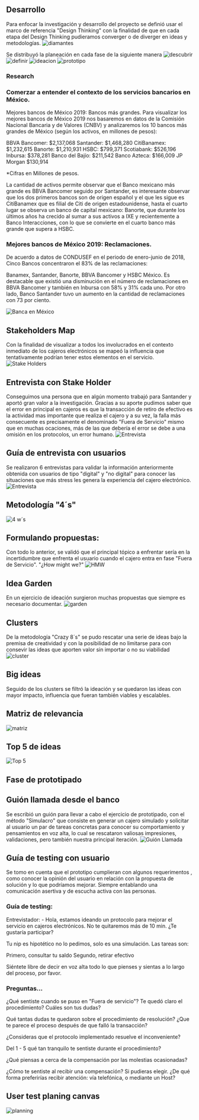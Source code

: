 ## Desarrollo
Para enfocar la investigación y desarrollo del proyecto se definió usar el marco de referencia "Design Thinking"
con la finalidad de que en cada etapa del Design Thinking pudieramos converger o de diverger en ideas y metodologías.
![diamantes](serviceAndy/diamantes.jpg)

Se distribuyó la planeación en cada fase de la siguiente manera 
![descubrir](serviceAndy/descubrir.png)
![definir](serviceAndy/definir.png)
![ideacion](serviceAndy/ideacion.jpg)
![prototipo](serviceAndy/prototipo.jpg)


### Research
### Comerzar a entender el contexto de los servicios bancarios en México.

Mejores bancos de México 2019: Bancos más grandes.
Para visualizar los mejores bancos de México 2019 nos basaremos en datos de la Comisión Nacional Bancaria y de Valores (CNBV) y analizaremos 
los 10 bancos más grandes de México (según los activos, en millones de pesos):

BBVA Bancomer: $2,137,068
Santander: $1,468,280
CitiBanamex: $1,232,615
Banorte: $1,210,931
HSBC: $799,371
Scotiabank: $526,196
Inbursa: $378,281
Banco del Bajío: $211,542
Banco Azteca: $166,009
JP Morgan $130,914

*Cifras en Millones de pesos.

La cantidad de activos permite observar que el Banco mexicano más grande es BBVA Bancomer seguido por Santander, 
es interesante observar que los dos primeros bancos son de origen español y el que les sigue es CitiBanamex que es filial
de Citi de origen estadounidense, hasta el cuarto lugar se observa un banco de capital mexicano: Banorte, que durante
los últimos años ha crecido al sumar a sus activos a IXE y recientemente a Banco Interacciones, con lo que se convierte 
en el cuarto banco más grande que supera a HSBC.

### Mejores bancos de México 2019: Reclamaciones.
De acuerdo a datos de CONDUSEF en el periodo de enero-junio de 2018, Cinco Bancos concentraron el 83% de las reclamaciones:
 
Banamex, Santander, Banorte, BBVA Bancomer y HSBC México.
Es destacable que existió una disminución en el número de reclamaciones en BBVA Bancomer y también en Inbursa con 58% y 
31% cada uno. Por otro lado, Banco Santander tuvo un aumento en la cantidad de reclamaciones con 73 por ciento.


![Banca en México](serviceAndy/data.jpg)

## Stakeholders Map
Con la finalidad de visualizar a todos los involucrados en el contexto inmediato de los cajeros electrónicos se mapeó 
la influencia que tentativamente podrían tener estos elementos en el servicio.
![Stake Holders](serviceAndy/stakesHolder.jpg)

## Entrevista con Stake Holder
Conseguimos una persona que en algún momento trabajó para Santander y aportó gran valor a la investigación.
Gracias a su aporte pudimos saber que el error en principal en cajeros es que la transacción de retiro de efectivo es la actividad 
mas importante que realiza el cajero y a su vez, la falla más consecuente es precisamente el denominado "Fuera de Servicio"
mismo que en muchas ocaciones, más de las que debería el error se debe a una omisión en los protocolos, un error humano.
![Entrevista](serviceAndy/stakeSantander.jpg)


## Guía de entrevista con usuarios
Se realizaron 6 entrevistas para validar la información anteriormente obtenida con usuarios de tipo "digital" y "no digital"
para conocer las situaciones que más stress les genera la experiencia del cajero electrónico.
![Entrevista](serviceAndy/entrevista.jpg)


## Metodología "4´s"
![4 w´s](serviceAndy/4w.jpg)



## Formulando propuestas:
Con todo lo anterior, se validó que el principal tópico a enfrentar sería en la incertidumbre que enfrenta el usuario 
cuando el cajero entra en fase "Fuera de Servicio". 
"¿How might we?"
![HMW](serviceAndy/hmw.jpg)


## Idea Garden
En un ejercicio de ideación surgieron muchas propuestas que siempre es necesario documentar.
![garden](serviceAndy/ideaGarden.jpg)


## Clusters 
De la metodología "Crazy 8´s" se pudo rescatar una serie de ideas bajo la premisa de creatividad y con la posibilidad de 
no limitarse para con consevir las ideas que aporten valor sin importar o no su viabilidad 
![cluster](serviceAndy/cluster.jpg)

## Big ideas 
Seguido de los clusters se filtró la ideación y se quedaron las ideas con mayor impacto, influencia que fueran también
viables y escalables.

## Matriz de relevancia 
![matriz](serviceAndy/matriz.jpg)

## Top 5 de ideas
![Top 5](serviceAndy/top5.jpg)


## Fase de prototipado


## Guión llamada desde el banco
Se escribió un guión para llevar a cabo el ejercicio de prototipado, con el método "Simulacro" que consiste en generar un cajero
simulado y solicitar al usuario un par de tareas concretas para conocer su comportamiento y pensamientos en voz alta, lo cual se
rescataron valiosas impresiones, validaciones, pero también nuestra principal iteración.
![Guión Llamada](serviceAndy/guionLlamada.jpg)


## Guía de testing con usuario
Se tomo en cuenta que el prototipo cumplieran con algunos requerimentos , como conocer la opinión del usuario en relación con 
la propuesta de solución y lo que podríamos mejorar.
Siempre entablando una comunicación asertiva y de escucha activa con las personas.

### Guía de testing:

Entrevistador: - Hola, estamos ideando un protocolo para mejorar el servicio en cajeros electrónicos.
No te quitaremos más de 10 min. ¿Te gustaría participar?

Tu nip es hipotético no lo pedimos, solo es una simulación.
Las tareas son:

Primero, consultar tu saldo
Segundo, retirar efectivo

Siéntete libre de decir en voz alta todo lo que pienses y sientas a lo largo del proceso, por favor.


### Preguntas...

¿Qué sentiste cuando se puso en "Fuera de servicio"?
Te quedó claro el procedimiento? Cuáles son tus dudas?


Qué tantas dudas te quedaron sobre el procedimiento de resolución?
¿Que te parece el proceso después de que falló la transacción?

¿Consideras que el protocolo implementado resuelve el inconveniente?

Del 1 - 5 qué tan tranquilo te sentiste durante el procedimiento?

¿Qué piensas a cerca de la compensación por las molestias ocasionadas?



¿Cómo te sentiste al recibir una compensación?
Si pudieras elegir. ¿De qué forma preferirías recibir atención: vía telefónica, o mediante un Host?

## User test planing canvas
![planning](serviceAndy/testPlanning.jpg)




